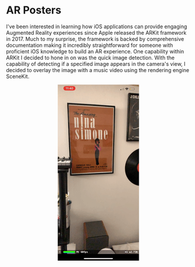 # AR Posters

I've been interested in learning how iOS applications can provide engaging Augmented Reality experiences since Apple released the ARKit framework in 2017. Much to my surprise, the framework is backed by comprehensive documentation making it incredibly straightforward for someone with proficient iOS knowledge to build an AR experience. One capability within ARKit I decided to hone in on was the quick image detection. With the capability of detecting if a specified image appears in the camera's view, I decided to overlay the image with a music video using the rendering engine SceneKit.

<p align="center">
<img src="https://raw.githubusercontent.com/avijeets/AR-Posters/master/demo.gif?token=AAJ2IGTM5JDAPZRZI4GTHUC5ID4KM">
</p>